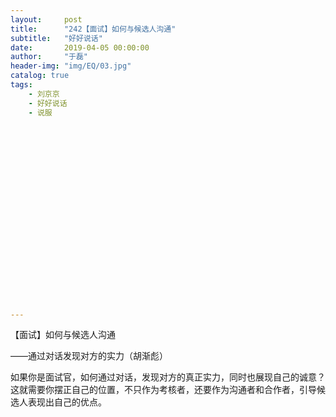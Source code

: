 ```yaml
---
layout:     post
title:      "242【面试】如何与候选人沟通"
subtitle:   "好好说话"
date:       2019-04-05 00:00:00
author:     "于磊"
header-img: "img/EQ/03.jpg"
catalog: true
tags:
    - 刘京京
    - 好好说话
    - 说服






















---
```


【面试】如何与候选人沟通

——通过对话发现对方的实力（胡渐彪）

如果你是面试官，如何通过对话，发现对方的真正实力，同时也展现自己的诚意？这就需要你摆正自己的位置，不只作为考核者，还要作为沟通者和合作者，引导候选人表现出自己的优点。